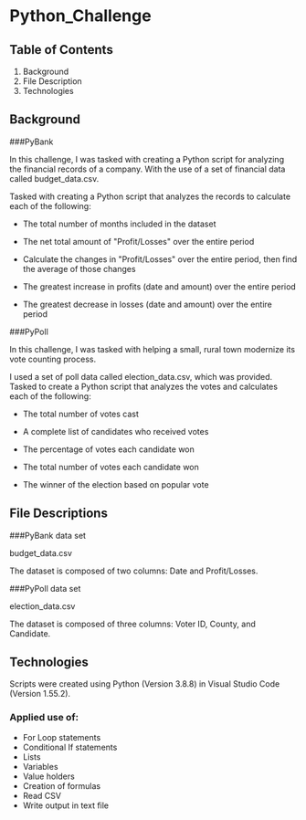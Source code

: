 # Python_Challenge

## Table of Contents
1. Background
2. File Description
3. Technologies

## Background

###PyBank

In this challenge, I was tasked with creating a Python script for analyzing the financial records of a company. With the use of a set of financial data called budget_data.csv.

Tasked with creating a Python script that analyzes the records to calculate each of the following:

- The total number of months included in the dataset

- The net total amount of "Profit/Losses" over the entire period

- Calculate the changes in "Profit/Losses" over the entire period, then find the average of those changes

- The greatest increase in profits (date and amount) over the entire period

- The greatest decrease in losses (date and amount) over the entire period

###PyPoll

In this challenge, I was tasked with helping a small, rural town modernize its vote counting process.

I used a set of poll data called election_data.csv, which was provided. Tasked to create a Python script that analyzes the votes and calculates each of the following:

- The total number of votes cast

- A complete list of candidates who received votes

- The percentage of votes each candidate won

- The total number of votes each candidate won

- The winner of the election based on popular vote

## File Descriptions

###PyBank data set

budget_data.csv

The dataset is composed of two columns: Date and Profit/Losses.

###PyPoll data set

election_data.csv

The dataset is composed of three columns: Voter ID, County, and Candidate.

## Technologies

Scripts were created using Python (Version 3.8.8) in Visual Studio Code (Version 1.55.2). 

### Applied use of:

- For Loop statements
- Conditional If statements
- Lists
- Variables
- Value holders
- Creation of formulas
- Read CSV
- Write output in text file



